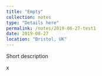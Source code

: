```yaml
---
title: "Empty"
collection: notes
type: "Details here"
permalink: /notes/2019-08-27-test1
date: 2019-08-27
location: "Bristol, UK"
---
```


Short description

x